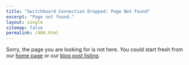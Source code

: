 ```yaml
---
title: "Switchboard Connection Dropped: Page Not Found"
excerpt: "Page not found."
layout: single
sitemap: false
permalink: /404.html
---
```


Sorry, the page you are looking for is not here. You could start fresh from our [home page](/) or our [blog post listing](/blog/).

